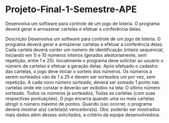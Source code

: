 # Projeto-Final-1-Semestre-APE
Desenvolva um software para controle de um jogo de loteria. O programa deverá gerar e armazenar cartelas e efetuar a conferência delas.


Descrição 
Desenvolva um software para controle de um jogo de loteria. O programa deverá gerar e armazenar cartelas e efetuar a conferência delas.
Cada cartela deverá conter um número de identificação (inteiro sequencial, iniciando em 1) e 10 números inteiros (gerados aleatoriamente, sem repetição, entre 1 e 25).
Inicialmente o programa deve solicitar ao usuário o número de cartelas e efetuar a geração delas.
Após efetuado o cadastro das cartelas, o jogo deve iniciar o sorteio dos números.
Os números a serem sorteados vão de 1 a 25 e devem ser sorteados um por vez, sem repetição.
A cada novo número sorteado, deverá ser somado 1 ponto nas cartelas onde ele constar e deverão ser exibidos na tela:
O último número sorteado.
Todos os números já sorteados;
Todas as cartelas (com suas respectivas pontuações).
O jogo encerra quando uma ou mais cartelas atingir o número máximo de pontos. Quando isso ocorrer, o programa deverá mostrar a(s) cartela(s) vencedora(s).
Obs: poderão ser mostrados mais dados além desses solicitados, a critério da equipe desenvolvedora.
